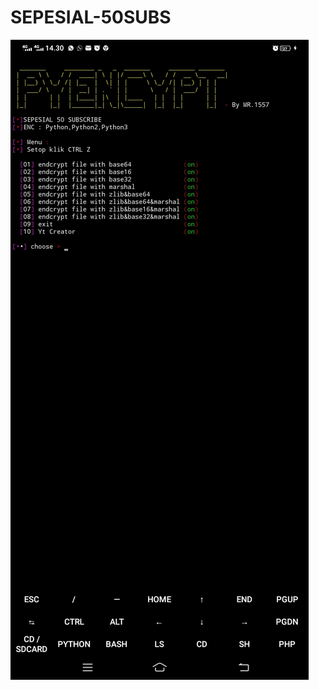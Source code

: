 # SEPESIAL-50SUBS

![Aldi098](https://github.com/Aldi098/SEPESIAL-50SUBS/blob/main/Screenshot_20210922_143011.jpg)

